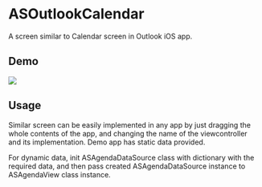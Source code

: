 # ASOutlookCalendar

A screen similar to Calendar screen in Outlook iOS app.

## Demo
![](https://i.imgur.com/VkVfV63.gif)

## Usage

Similar screen can be easily implemented in any app by just dragging the whole contents of the app, and changing the name of the viewcontroller and its implementation.
Demo app has static data provided.

For dynamic data, init ASAgendaDataSource class with dictionary with the required data, and then pass created ASAgendaDataSource instance to ASAgendaView class instance.



